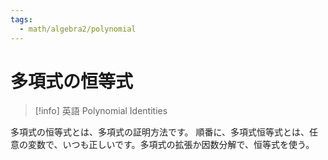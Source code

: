```yaml
---
tags:
  - math/algebra2/polynomial
---
```


# 多項式の恒等式

> [!info] 英語
> Polynomial Identities

多項式の恒等式とは、多項式の証明方法です。
順番に、多項式恒等式とは、任意の変数で、いつも正しいです。多項式の拡張か因数分解で、恒等式を使う。
